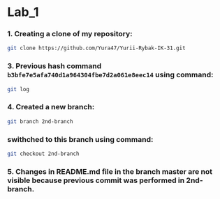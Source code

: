 # Lab_1
### 1. Creating a clone of my repository:
```sh
git clone https://github.com/Yura47/Yurii-Rybak-IK-31.git
``` 
### 3. Previous hash command  `b3bfe7e5afa740d1a964304fbe7d2a061e8eec14` using command:
```sh
git log
``` 
### 4. Created a new branch:
```sh
git branch 2nd-branch
``` 
### swithched to this branch using command:
```sh
git checkout 2nd-branch
``` 
### 5. Changes in README.md file in the branch master are not visible because previous commit was performed in 2nd-branch.
